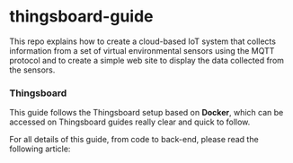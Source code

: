 # thingsboard-guide
This repo explains how to create a cloud-based IoT system that collects information from a set of virtual environmental sensors using the MQTT protocol and to create a simple web site to display the data collected from the sensors.



### Thingsboard

This guide follows the Thingsboard setup based on **Docker**, which can be accessed on Thingsboard guides really clear and quick to follow. 

For all details of this guide, from code to back-end, please read the following article:

